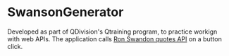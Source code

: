 # SwansonGenerator
Developed as part of QDivision's Qtraining program, to practice workign with web APIs.
The application calls [Ron Swandon quotes API](https://github.com/jamesseanwright/ron-swanson-quotes#ron-swanson-quotes-api) on a button click.
